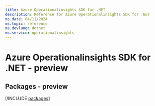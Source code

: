 ```yaml
---
title: Azure Operationalinsights SDK for .NET
description: Reference for Azure Operationalinsights SDK for .NET
ms.date: 04/11/2024
ms.topic: reference
ms.devlang: dotnet
ms.service: operationalinsights
---
```

# Azure Operationalinsights SDK for .NET - preview
## Packages - preview
[!INCLUDE [packages](operationalinsights-index.md)]